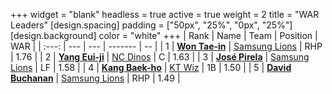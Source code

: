+++
widget = "blank"
headless = true
active = true
weight = 2
title = "WAR Leaders"
[design.spacing]
padding = ["50px", "25%", "0px", "25%"]
[design.background]
color = "white"
+++
| Rank | Name | Team | Position | WAR |
| :---: | --- | --- | ------- | -- |
| 1 | [**Won Tae-in**](/players/12619) | [Samsung Lions](/teams/SamsungLions) | RHP | 1.76 |
| 2 | [**Yang Eui-ji**](/players/215) | [NC Dinos](/teams/NCDinos) | C | 1.63 |
| 3 | [**José Pirela**](/players/14880) | [Samsung Lions](/teams/SamsungLions) | LF | 1.58 |
| 4 | [**Kang Baek-ho**](/players/11863) | [KT Wiz](/teams/KTWiz) | 1B | 1.50 |
| 5 | [**David Buchanan**](/players/13683) | [Samsung Lions](/teams/SamsungLions) | RHP | 1.49 |

